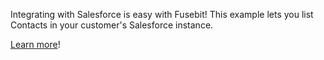 Integrating with Salesforce is easy with Fusebit! This example lets you list Contacts in your customer's Salesforce instance.

[Learn more](https://developer.fusebit.io/docs/salesforce)!
